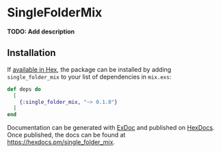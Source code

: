 # SingleFolderMix

**TODO: Add description**

## Installation

If [available in Hex](https://hex.pm/docs/publish), the package can be installed
by adding `single_folder_mix` to your list of dependencies in `mix.exs`:

```elixir
def deps do
  [
    {:single_folder_mix, "~> 0.1.0"}
  ]
end
```

Documentation can be generated with [ExDoc](https://github.com/elixir-lang/ex_doc)
and published on [HexDocs](https://hexdocs.pm). Once published, the docs can
be found at <https://hexdocs.pm/single_folder_mix>.
